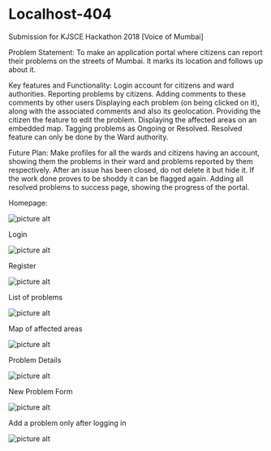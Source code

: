 # Localhost-404
Submission for KJSCE Hackathon 2018 [Voice of Mumbai]

Problem Statement:
To make an application portal where citizens can report their problems on the streets of Mumbai. 
It marks its location and follows up about it.

Key features and Functionality:
Login account for citizens and ward authorities.
Reporting problems by citizens.
Adding comments to these comments by other users
Displaying each problem (on being clicked on it), along with the associated comments and also its geolocation. 
Providing the citizen the feature to edit the problem.
Displaying the affected areas on an embedded map.
Tagging problems as Ongoing or Resolved. Resolved feature can only be done by the Ward authority.

Future Plan:
Make profiles for all the wards and citizens having an account, showing them the problems in their ward and problems reported by them respectively.
After an issue has been closed, do not delete it but hide it. If the work done proves to be shoddy it can be flagged again.
Adding all resolved problems to success page, showing the progress of the portal.

Homepage:

![picture alt](https://github.com/kunjmehta/Localhost-404/blob/master/Homepage.PNG "Homepage")

Login

![picture alt](https://github.com/kunjmehta/Localhost-404/blob/master/Loginpage.PNG "Login")

Register

![picture alt](https://github.com/kunjmehta/Localhost-404/blob/master/Registerpage.PNG "Register")

List of problems

![picture alt](https://github.com/kunjmehta/Localhost-404/blob/master/ListOfProblems.PNG "List of problems")

Map of affected areas

![picture alt](https://github.com/kunjmehta/Localhost-404/blob/master/Map%20of%20affected%20areas.PNG
 "Map of affected areas")
 
 Problem Details
 
 ![picture alt]( https://github.com/kunjmehta/Localhost-404/blob/master/Problem%20Details.PNG
 "Problem Details")

New Problem Form

 ![picture alt]( https://github.com/kunjmehta/Localhost-404/blob/master/New%20Problem.PNG
 "New Problem Form")
 
 Add a problem only after logging in
 
  ![picture alt](https://github.com/kunjmehta/Localhost-404/blob/master/Add%20a%20problem%20after%20logging%20in.PNG
 "New Problem Form")
